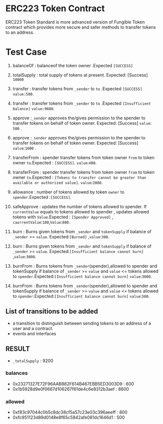 # ERC223 Token Contract 

ERC223 Token Standard is more advanced version of Fungible Token contract which provides more secure and safer methods to transfer tokens to an address.

# Test Case
1. balanceOf : balanceof the token owner .Expected `[SUCCESS]`
2. totalSupply : total supply of tokens at present. Expected: [Success] `10000`
3. transfer : transfer tokens from `_sender` to `to` .Expected `[SUCCESS]` `value:500`.
4. transfer : transfer tokens from `_sender` to `to` .Expected `[Insufficient balance]` `value:9600`.
5. approve :`_sender` approves the/gives permission to the spender to transfer tokens on behalf of token owner. Expected: [Success] `value`: `500` .
6. approve :`_sender` approves the/gives permission to the spender to transfer tokens on behalf of token owner. Expected: [Success] `value`:`1000` .
7. transferFrom : spender transfer tokens from token owner `from` to token owner `to`.Expected : `[SUCCESS]`. `value`:`400`.
8. transferFrom : spender transfer tokens from token owner `from` to token owner `to`.Expected : `[Tokens to transfer cannot be greater than available or authorized value]`. `value`:`2000`.
9. allowance : number of tokens allowed by token `owner` to  `spender`.Expected :`[SUCCESS]`.
10. safeApprove : updates the number of tokens allowed to spender. If `currentValue` equals to tokens allowed to spender , updates allowed tokens with `Value`.Expected : `[Spender Approved]` , `caurrentValue`:`100`,`Value`:`800`.

11. burn : Burns given tokens from `_sender` and `tokenSupply` if balance of `_sender` >= `value`. Expected:`[Burned]` ,`value`:`300`.
12. burn : Burns given tokens from `_sender` and `tokenSupply` if balance of `_sender` >= `value`. Expected:`[Insufficient balance cannot burn]` ,`value`:`3000`.

13. burnFrom : Burns tokens from `_sender`(spender),allowed to spender and tokenSupply if balance of `_sender` >= `value` and `value` <= tokens allowed to `spender`.Expected:`[Insufficient balance cannot burn]` `value`:`3000`.
14. burnFrom : Burns tokens from `_sender`(spender),allowed to spender and tokenSupply if balance of `_sender` >= `value` and `value` <= tokens allowed to `spender`.Expected:`[Insufficient balance cannot burn]` `value`:`500`.

## List of transitions to be added

  * a transition to distinguish between sending tokens to an address of a user and a contract.
  * events and interfaces 

## RESULT

  * `_totalSupply` : 9200
  
  ### balances
  * 0x23271327E72F96AAB882F614B467EBB5ED3003D9 : 600
  * 0x1b5928d9e0f0667d106267f61de4c6e8312b3aef : 8600
  
  ### allowed
  *  0xf83c97044c0b5c8dc38cf5a57c23e03c396aeeff : 800    
  *  0xfc951123d89d0148e8f65c5842afe081dc1646d1 : 500